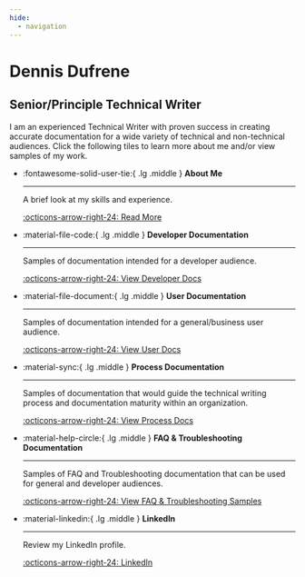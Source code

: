 ```yaml
---
hide:
  - navigation
---
```


# Dennis Dufrene

## Senior/Principle Technical Writer

I am an experienced Technical Writer with proven success in creating accurate documentation for a wide variety of technical and non-technical audiences. Click the following tiles to learn more about me and/or view samples of my work.

<div class="grid cards" markdown>

-   :fontawesome-solid-user-tie:{ .lg .middle } __About Me__

    ---

    A brief look at my skills and experience.

    [:octicons-arrow-right-24: Read More](about_me.md)

-   :material-file-code:{ .lg .middle } __Developer Documentation__

    ---

    Samples of documentation intended for a developer audience.

    [:octicons-arrow-right-24: View Developer Docs](dev_doc_overview.md)

-   :material-file-document:{ .lg .middle } __User Documentation__

    ---

    Samples of documentation intended for a general/business user audience.

    [:octicons-arrow-right-24: View User Docs](enduser_doc_overview.md)

-   :material-sync:{ .lg .middle } __Process Documentation__

    ---

    Samples of documentation that would guide the technical writing process and documentation maturity within an organization.

    [:octicons-arrow-right-24: View Process Docs](process_doc_overview.md)

-   :material-help-circle:{ .lg .middle } __FAQ & Troubleshooting Documentation__ 

    ---

    Samples of FAQ and Troubleshooting documentation that can be used for general and developer audiences.

    [:octicons-arrow-right-24: View FAQ & Troubleshooting Samples](misc_docs_overview.md)
	
-   :material-linkedin:{ .lg .middle } __LinkedIn__ 

    ---

    Review my LinkedIn profile.

    [:octicons-arrow-right-24: LinkedIn](https://www.linkedin.com/in/dennisdufrene/)

</div>
